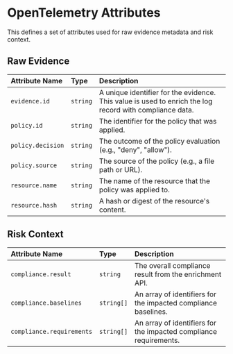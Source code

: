 # OpenTelemetry Attributes

This defines a set of attributes used for raw evidence metadata and risk context.

## Raw Evidence

| Attribute Name    | Type     | Description                                                                                             |
|:------------------|:---------|:--------------------------------------------------------------------------------------------------------|
| `evidence.id`     | `string` | A unique identifier for the evidence. This value is used to enrich the log record with compliance data. |
| `policy.id`       | `string` | The identifier for the policy that was applied.                                                         |
| `policy.decision` | `string` | The outcome of the policy evaluation (e.g., "deny", "allow").                                           |
| `policy.source`   | `string` | The source of the policy (e.g., a file path or URL).                                                    |
| `resource.name`   | `string` | The name of the resource that the policy was applied to.                                                |
| `resource.hash`   | `string` | A hash or digest of the resource's content.                                                             |


## Risk Context

| Attribute Name            | Type       | Description                                                       |
|:--------------------------|:-----------|:------------------------------------------------------------------|
| `compliance.result`       | `string`   | The overall compliance result from the enrichment API.            |
| `compliance.baselines`    | `string[]` | An array of identifiers for the impacted compliance baselines.    |
| `compliance.requirements` | `string[]` | An array of identifiers for the impacted compliance requirements. |
